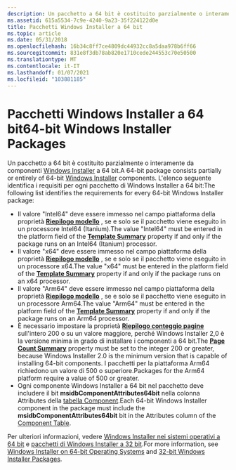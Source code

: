 ```yaml
---
description: Un pacchetto a 64 bit è costituito parzialmente o interamente da componenti Windows Installer a 64 bit.
ms.assetid: 615a5534-7c9e-4240-9a23-35f224122d0e
title: Pacchetti Windows Installer a 64 bit
ms.topic: article
ms.date: 05/31/2018
ms.openlocfilehash: 16b34c8ff7ce4809dc44932cc8a5daa978b6ff66
ms.sourcegitcommit: 831e8f3db78ab820e1710cede244553c70e50500
ms.translationtype: MT
ms.contentlocale: it-IT
ms.lasthandoff: 01/07/2021
ms.locfileid: "103881185"
---
```

# <a name="64-bit-windows-installer-packages"></a><span data-ttu-id="b93ad-103">Pacchetti Windows Installer a 64 bit</span><span class="sxs-lookup"><span data-stu-id="b93ad-103">64-bit Windows Installer Packages</span></span>

<span data-ttu-id="b93ad-104">Un pacchetto a 64 bit è costituito parzialmente o interamente da componenti [Windows Installer](windows-installer-components.md) a 64 bit.</span><span class="sxs-lookup"><span data-stu-id="b93ad-104">A 64-bit package consists partially or entirely of 64-bit [Windows Installer](windows-installer-components.md) components.</span></span> <span data-ttu-id="b93ad-105">L'elenco seguente identifica i requisiti per ogni pacchetto di Windows Installer a 64 bit:</span><span class="sxs-lookup"><span data-stu-id="b93ad-105">The following list identifies the requirements for every 64-bit Windows Installer package:</span></span>

-   <span data-ttu-id="b93ad-106">Il valore "Intel64" deve essere immesso nel campo piattaforma della proprietà [**Riepilogo modello**](template-summary.md) , se e solo se il pacchetto viene eseguito in un processore Intel64 (Itanium).</span><span class="sxs-lookup"><span data-stu-id="b93ad-106">The value "Intel64" must be entered in the platform field of the [**Template Summary**](template-summary.md) property if and only if the package runs on an Intel64 (Itanium) processor.</span></span>
-   <span data-ttu-id="b93ad-107">Il valore "x64" deve essere immesso nel campo piattaforma della proprietà [**Riepilogo modello**](template-summary.md) , se e solo se il pacchetto viene eseguito in un processore x64.</span><span class="sxs-lookup"><span data-stu-id="b93ad-107">The value "x64" must be entered in the platform field of the [**Template Summary**](template-summary.md) property if and only if the package runs on an x64 processor.</span></span>
-   <span data-ttu-id="b93ad-108">Il valore "Arm64" deve essere immesso nel campo piattaforma della proprietà [**Riepilogo modello**](template-summary.md) , se e solo se il pacchetto viene eseguito in un processore Arm64.</span><span class="sxs-lookup"><span data-stu-id="b93ad-108">The value "Arm64" must be entered in the platform field of the [**Template Summary**](template-summary.md) property if and only if the package runs on an Arm64 processor.</span></span>
-   <span data-ttu-id="b93ad-109">È necessario impostare la proprietà [**Riepilogo conteggio pagine**](page-count-summary.md) sull'intero 200 o su un valore maggiore, perché Windows Installer 2,0 è la versione minima in grado di installare i componenti a 64 bit.</span><span class="sxs-lookup"><span data-stu-id="b93ad-109">The [**Page Count Summary**](page-count-summary.md) property must be set to the integer 200 or greater, because Windows Installer 2.0 is the minimum version that is capable of installing 64-bit components.</span></span> <span data-ttu-id="b93ad-110">I pacchetti per la piattaforma Arm64 richiedono un valore di 500 o superiore.</span><span class="sxs-lookup"><span data-stu-id="b93ad-110">Packages for the Arm64 platform require a value of 500 or greater.</span></span>
-   <span data-ttu-id="b93ad-111">Ogni componente Windows Installer a 64 bit nel pacchetto deve includere il bit **msidbComponentAttributes64bit** nella colonna Attributes della [tabella Component](component-table.md).</span><span class="sxs-lookup"><span data-stu-id="b93ad-111">Each 64-bit Windows Installer component in the package must include the **msidbComponentAttributes64bit** bit in the Attributes column of the [Component Table](component-table.md).</span></span>

<span data-ttu-id="b93ad-112">Per ulteriori informazioni, vedere [Windows Installer nei sistemi operativi a 64 bit](windows-installer-on-64-bit-operating-systems.md) e [pacchetti di Windows Installer a 32 bit](32-bit-windows-installer-packages.md).</span><span class="sxs-lookup"><span data-stu-id="b93ad-112">For more information, see [Windows Installer on 64-bit Operating Systems](windows-installer-on-64-bit-operating-systems.md) and [32-bit Windows Installer Packages](32-bit-windows-installer-packages.md).</span></span>

 

 



